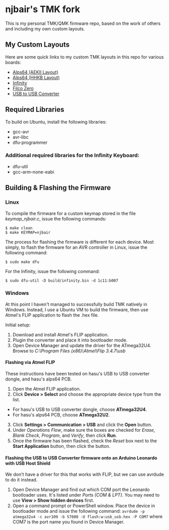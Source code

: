 njbair's TMK fork
=================

This is my personal TMK/QMK firmware repo, based on the work of others and
including my own custom layouts.

My Custom Layouts
-----------------

Here are some quick links to my custom TMK layouts in this repo for various
boards:

* [Alps64 (AEKII Layout)](keyboard/alps64/keymap_aekii.c)
* [Alps64 (HHKB Layout)](keyboard/alps64/keymap_hhkb.c)
* [Infinity](keyboard/infinity/keymap_njbair.c)
* [Filco Zero](keyboard/filco_zero/keymap.c)
* [USB to USB Converter](converter/usb_usb/keymap_njbair.c)

Required Libraries
------------------

To build on Ubuntu, install the following libraries:

- gcc-avr
- avr-libc
- dfu-programmer

### Additional required libraries for the Infinity Keyboard:

- dfu-util
- gcc-arm-none-eabi



Building & Flashing the Firmware
--------------------------------

### Linux

To compile the firmware for a custom keymap stored in the file
*keymap_njbair.c*, issue the following commands:

    $ make clean
    $ make KEYMAP=njbair

The process for flashing the firmware is different for each device. Most simply,
to flash the firmware for an AVR controller in Linux, issue the following
command:

    $ sudo make dfu

For the Infinity, issue the following command:

    $ sudo dfu-util -D build/infinity.bin -d 1c11:b007

### Windows

At this point I haven't managed to successfully build TMK natively in Windows.
Instead, I use a Ubuntu VM to build the firmware, then use Atmel's FLIP
application to flash the .hex file.

Initial setup:

1. Download and install Atmel's FLIP application.
2. Plugin the converter and place it into bootloader mode.
3. Open Device Manager and update the driver for the ATmega32U4. Browse to
   *C:\Program Files (x86)\Atmel\Flip 3.4.7\usb*

#### Flashing via Atmel FLIP

These instructions have been tested on hasu's USB to USB converter dongle, and
hasu's alps64 PCB.

1. Open the Atmel FLIP application.
2. Click **Device > Select** and choose the appropriate device type from the list.
  - For hasu's USB to USB converter dongle, choose **ATmega32U4**.
  - For hasu's alps64 PCB, choose **ATmega32U2**.
3. Click **Settings > Communication > USB** and click the **Open** button.
4. Under *Operations Flow*, make sure the boxes are checked for *Erase*, *Blank
   Check*, *Program*, and *Verify*, then click **Run**.
5. Once the firmware has been flashed, check the *Reset* box next to the **Start
   Application** button, then click the button.

#### Flashing the USB to USB Converter firmware onto an Arduino Leonardo with USB Host Shield

We don't have a driver for this that works with FLIP, but we can use avrdude to
do it instead.

1. Open Device Manager and find out which COM port the Leonardo bootloader uses.
   It's listed under *Ports (COM & LPT)*. You may need to use **View > Show hidden
   devices** first.
2. Open a command prompt or PowerShell window. Place the device in bootloader
   mode and issue the following command: `avrdude -p atmega32u4 -c avr109 -b 57600
   -U flash:w:usb_usb.hex -P COM7` where COM7 is the port name you found in Device
   Manager.

